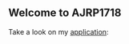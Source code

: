 <html>
<body>
<h2>Welcome to AJRP1718</h2>
<p>Take a look on my <a href="https://AJRP1718.herokuapp.com/">application</a>: </p>
</body>
</html>
